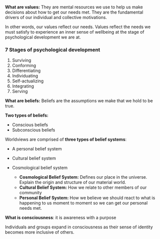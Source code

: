 **What are values:** They are mental resources we use to help us make decisions about how to get our needs met. They are the fundamental drivers of our individual and collective motivations. 

In other words, our values reflect our needs. 
Values reflect the needs we must satisfy to experience an inner sense of wellbeing at the stage of psychological development we are at. 

### 7 Stages of psychological development
1. Surviving
2. Conforming
3. Differentiating
4. Individuating
5. Self-actualizing
6. Integrating
7. Serving


**What are beliefs:** Beliefs are the assumptions we make that we hold to be true. 

**Two types of beliefs:**
- Conscious beliefs
- Subconscious beliefs

Worldviews are comprised of **three types of belief systems**:
- A personal belief system 
- Cultural belief system
- Cosmological belief system

	- **Cosmological Belief System:** Defines our place in the universe. Explain the origin and structure of our material world.
	- **Cultural Belief System:** How we relate to other members of our community 
	- **Personal Belief System:** How we believe we should react to what is happening to us moment to moment so we can get our personal needs met.

**What is consciousness**: it is awareness with a purpose

Individuals and groups expand in consciousness as their sense of identity becomes more inclusive of others. 